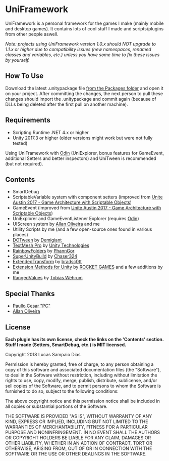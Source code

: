 # UniFramework

UniFramework is a personal framework for the games I make (mainly mobile and desktop games). It contains lots of cool stuff I made and scripts/plugins from other people aswell.

*Note: projects using UniFramework version 1.0.x should NOT upgrade to 1.1.x or higher due to compatibility issues (new namespaces, renamed classes and variables, etc.) unless you have some time to fix these issues by yourself.*

## How To Use
Download the latest .unitypackage file [from the Packages folder](https://github.com/sampaiodias/UniFramework/tree/master/Packages) and open it on your project. After committing the changes, the next person to pull these changes should import the .unitypackage and commit again (because of DLLs being deleted after the first pull on another machine).

## Requirements
* Scripting Runtime .NET 4.x or higher
* Unity 2017.3 or higher (older versions might work but were not fully tested)

Using UniFramework with [Odin](https://assetstore.unity.com/packages/tools/utilities/odin-inspector-and-serializer-89041) (UniExplorer, bonus features for GameEvent, additional Setters and better inspectors) and UniTween is recommended (but not required).

## Contents
* SmartDebug
* ScriptableVariable system with component setters (improved from [Unite Austin 2017 - Game Architecture with Scriptable Objects](https://www.youtube.com/watch?v=raQ3iHhE_Kk))
* GameEvent (improved from [Unite Austin 2017 - Game Architecture with Scriptable Objects](https://www.youtube.com/watch?v=raQ3iHhE_Kk))
* UniExplorer and GameEventListener Explorer (requires [Odin](https://assetstore.unity.com/packages/tools/utilities/odin-inspector-and-serializer-89041))
* UIScreen system by [Allan Oliveira](https://github.com/allanolivei) and me
* Utility Scripts by me (and a few open-source ones found in various places)
* [DOTween](https://assetstore.unity.com/packages/tools/visual-scripting/dotween-pro-32416) by [Demigiant](http://www.demigiant.com/)
* [TextMesh Pro](https://assetstore.unity.com/packages/essentials/beta-projects/textmesh-pro-84126) by [Unity Technologies](https://unity3d.com/)
* [RainbowFolders](https://github.com/PhannGor/unity3d-rainbow-folders) by [PhannGor](https://github.com/PhannGor)
* [SuperUnityBuild](https://github.com/Chaser324/unity-build) by [Chaser324](https://github.com/Chaser324)
* [ExtendedTransform](https://github.com/bradsc0tt/Unity-Extended-Transform-Editor) by [bradsc0tt](https://github.com/bradsc0tt/)
* [Extension Methods for Unity](https://assetstore.unity.com/packages/tools/utilities/extension-methods-for-unity-24876) by [ROCKET GAMES](https://assetstore.unity.com/publishers/2191) and a few additions by me
* [RangedValues](https://github.com/TobiasWehrum/unity-utilities) by [Tobias Wehrum](https://github.com/TobiasWehrum)

## Special Thanks
* [Paullo Cesar "PC"](https://github.com/paullocesarpc)
* [Allan Oliveira](https://github.com/allanolivei)

## License
**Each plugin has its own license, check the links on the 'Contents' section. Stuff I made (Setters, SmartDebug, etc.) is MIT licensed.**

Copyright 2018 Lucas Sampaio Dias

Permission is hereby granted, free of charge, to any person obtaining a copy of this software and associated documentation files (the "Software"), to deal in the Software without restriction, including without limitation the rights to use, copy, modify, merge, publish, distribute, sublicense, and/or sell copies of the Software, and to permit persons to whom the Software is furnished to do so, subject to the following conditions:

The above copyright notice and this permission notice shall be included in all copies or substantial portions of the Software.

THE SOFTWARE IS PROVIDED "AS IS", WITHOUT WARRANTY OF ANY KIND, EXPRESS OR IMPLIED, INCLUDING BUT NOT LIMITED TO THE WARRANTIES OF MERCHANTABILITY, FITNESS FOR A PARTICULAR PURPOSE AND NONINFRINGEMENT. IN NO EVENT SHALL THE AUTHORS OR COPYRIGHT HOLDERS BE LIABLE FOR ANY CLAIM, DAMAGES OR OTHER LIABILITY, WHETHER IN AN ACTION OF CONTRACT, TORT OR OTHERWISE, ARISING FROM, OUT OF OR IN CONNECTION WITH THE SOFTWARE OR THE USE OR OTHER DEALINGS IN THE SOFTWARE.
